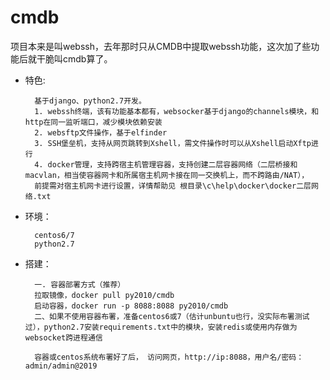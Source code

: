 # cmdb
项目本来是叫webssh，去年那时只从CMDB中提取webssh功能，这次加了些功能后就干脆叫cmdb算了。

* 特色:

        基于django、python2.7开发。
        1. webssh终端，该有功能基本都有，websocker基于django的channels模块，和http在同一监听端口，减少模块依赖安装
        2. websftp文件操作，基于elfinder
        3. SSH堡垒机，支持从网页跳转到Xshell，需文件操作时可以从Xshell启动Xftp进行
        4. docker管理，支持跨宿主机管理容器，支持创建二层容器网络（二层桥接和macvlan，相当使容器网卡和所属宿主机网卡接在同一交换机上，而不跨路由/NAT），
        前提需对宿主机网卡进行设置，详情帮助见 根目录\c\help\docker\docker二层网络.txt

* 环境：

        centos6/7
        python2.7

* 搭建：

        一. 容器部署方式（推荐）
        拉取镜像，docker pull py2010/cmdb
        启动容器，docker run -p 8088:8088 py2010/cmdb
        二、如果不使用容器布署，准备centos6或7（估计unbuntu也行，没实际布署测试过），python2.7安装requirements.txt中的模块，安装redis或使用内存做为websocket跨进程通信
        
        容器或centos系统布署好了后， 访问网页，http://ip:8088，用户名/密码：admin/admin@2019

